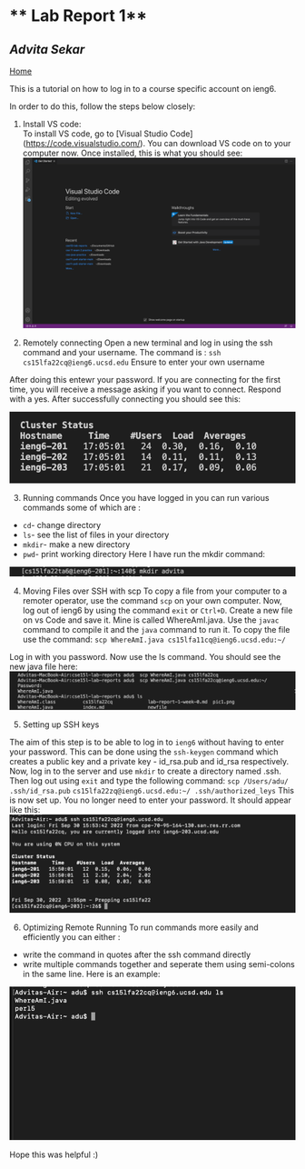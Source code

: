 # ** Lab Report 1**
## *Advita Sekar*

[Home](index.html)


This is a tutorial on how to log in to a course specific account on ieng6.

In order to do this, follow the steps below closely:

1. Install VS code: <br />
To install VS code, go to [Visual Studio Code] (https://code.visualstudio.com/). You can download VS code on to your computer now. Once installed, this is what you should see:
![Image](csvode.png)

2. Remotely connecting
Open a new terminal and log in using the ssh command and your username. The command is :
`ssh cs15lfa22cq@ieng6.ucsd.edu`
Ensure to enter your own username

After doing this entewr your password. If you are connecting for the first time, you will receive a message asking if you want to connect. Respond with a yes. After successfully connecting you should see this: 

![Image](step2.png)

3. Running commands
Once you have logged in you can run various commands some of which are :
* `cd`- change directory
* `ls`- see the list of files in your directory
* `mkdir`- make a new directory
* `pwd`- print working directory
 Here I have run the mkdir command:

 ![Image](s.png)

 4. Moving Files over SSH with scp
 To copy a file from your computer to a remoter operator, use the command `scp` on your own computer. Now, log out of ieng6 by using the command `exit` or `Ctrl+D`. Create a new file on vs Code and save it. Mine is called WhereAmI.java. Use the `javac` command to compile it and the `java` command to run it. To copy the file use the command:
 `scp WhereAmI.java cs15lfa11cq@ieng6.ucsd.edu:~/`

 Log in with you password. Now use the ls command. You should see the new java file here:
 ![Image](ls.png)

 5. Setting up SSH keys

 The aim of this step is to be able to log in to `ieng6` without having to enter your password. This can be done using the `ssh-keygen` command which creates a public key and a private key - id_rsa.pub and id_rsa respectively. Now, log in to the server and use `mkdir` to create a directory named .ssh. Then log out using `exit` and type the following command:
 `scp /Users/adu/ .ssh/id_rsa.pub`
 `cs15lfa22zq@ieng6.ucsd.edu:~/ .ssh/authorized_leys`
This is now set up. You no longer need to enter your password. It should appear like this:
![Image](ssh.png)

6. Optimizing Remote Running
To run commands more easily and efficiently you can either :
* write the command in quotes after the ssh command directly
* write multiple commands together and seperate them using semi-colons in the same line. 
 Here is an example:

 ![Image](command.png)

 Hope this was helpful :)